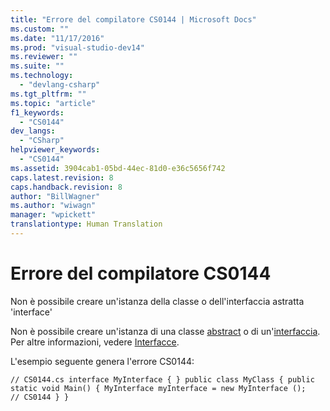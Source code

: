 ```yaml
---
title: "Errore del compilatore CS0144 | Microsoft Docs"
ms.custom: ""
ms.date: "11/17/2016"
ms.prod: "visual-studio-dev14"
ms.reviewer: ""
ms.suite: ""
ms.technology: 
  - "devlang-csharp"
ms.tgt_pltfrm: ""
ms.topic: "article"
f1_keywords: 
  - "CS0144"
dev_langs: 
  - "CSharp"
helpviewer_keywords: 
  - "CS0144"
ms.assetid: 3904cab1-05bd-44ec-81d0-e36c5656f742
caps.latest.revision: 8
caps.handback.revision: 8
author: "BillWagner"
ms.author: "wiwagn"
manager: "wpickett"
translationtype: Human Translation
---
```

# Errore del compilatore CS0144
Non è possibile creare un'istanza della classe o dell'interfaccia astratta 'interface'  
  
 Non è possibile creare un'istanza di una classe [abstract](../../csharp/language-reference/keywords/abstract.md) o di un'[interfaccia](../../csharp/language-reference/keywords/interface.md). Per altre informazioni, vedere [Interfacce](../../csharp/programming-guide/interfaces/index.md).  
  
 L'esempio seguente genera l'errore CS0144:  
  
```  
// CS0144.cs interface MyInterface { } public class MyClass { public static void Main() { MyInterface myInterface = new MyInterface ();   // CS0144 } }  
```
